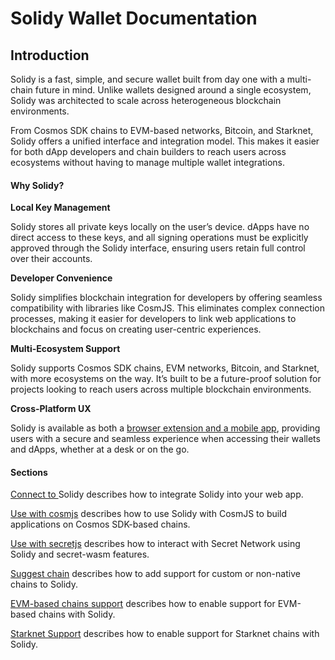# Solidy Wallet Documentation

## Introduction

Solidy is a fast, simple, and secure wallet built from day one with a multi-chain future in mind. Unlike wallets designed around a single ecosystem, Solidy was architected to scale across heterogeneous blockchain environments.

From Cosmos SDK chains to EVM-based networks, Bitcoin, and Starknet, Solidy offers a unified interface and integration model. This makes it easier for both dApp developers and chain builders to reach users across ecosystems without having to manage multiple wallet integrations.

#### Why Solidy? <a href="#why-keplr" id="why-keplr"></a>

**Local Key Management**

Solidy stores all private keys locally on the user’s device. dApps have no direct access to these keys, and all signing operations must be explicitly approved through the Solidy interface, ensuring users retain full control over their accounts.

**Developer Convenience**

Solidy simplifies blockchain integration for developers by offering seamless compatibility with libraries like CosmJS. This eliminates complex connection processes, making it easier for developers to link web applications to blockchains and focus on creating user-centric experiences.

**Multi-Ecosystem Support**

Solidy supports Cosmos SDK chains, EVM networks, Bitcoin, and Starknet, with more ecosystems on the way. It’s built to be a future-proof solution for projects looking to reach users across multiple blockchain environments.

**Cross-Platform UX**

Solidy is available as both a [browser extension and a mobile app](https://www.keplr.app/get), providing users with a secure and seamless experience when accessing their wallets and dApps, whether at a desk or on the go.

#### Sections <a href="#sections" id="sections"></a>

[Connect to ](https://docs.keplr.app/api/getting-started/connect-to-keplr)Solidy describes how to integrate Solidy into your web app.

[Use with cosmjs](https://docs.keplr.app/api/use-with/cosmjs) describes how to use Solidy with CosmJS to build applications on Cosmos SDK-based chains.

[Use with secretjs](https://docs.keplr.app/api/use-with/secretjs) describes how to interact with Secret Network using Solidy and secret-wasm features.

[Suggest chain](https://docs.keplr.app/api/guide/suggest-chain) describes how to add support for custom or non-native chains to Solidy.

[EVM-based chains support](https://docs.keplr.app/api/multi-ecosystem-support/evm) describes how to enable support for EVM-based chains with Solidy.

[Starknet Support](https://docs.keplr.app/api/multi-ecosystem-support/starknet) describes how to enable support for Starknet chains with Solidy.
